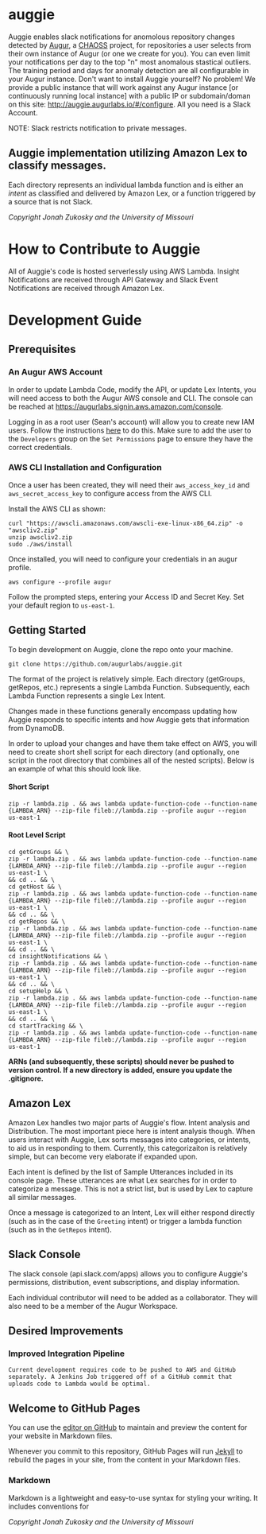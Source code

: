 # auggie
Auggie enables slack notifications for anomolous repository changes detected by [Augur](http://augurlabs.io), a [CHAOSS](https://chaoss.community) project, for repositories a user selects from their own instance of Augur (or one we create for you). You can even limit your notifications per day to the top "n" most anomalous stastical outliers. The training period and days for anomaly detection are all configurable in your Augur instance. Don't want to install Auggie yourself? No problem! We provide a public instance that will work against any Augur instance [or continuously running local instance] with a public IP or subdomain/doman on this site: http://auggie.augurlabs.io/#/configure. All you need is a Slack Account. 

NOTE: Slack restricts notification to private messages. 

## Auggie implementation utilizing Amazon Lex to classify messages. 
  
Each directory represents an individual lambda function and is either an _intent_ as classified and delivered by Amazon Lex, or a function triggered by a source that is not Slack.

*Copyright Jonah Zukosky and the University of Missouri*


# How to Contribute to Auggie
All of Auggie's code is hosted serverlessly using AWS Lambda. Insight Notifications are received through API Gateway and Slack Event Notifications are received through Amazon Lex. 

# Development Guide

## Prerequisites
### An Augur AWS Account
In order to update Lambda Code, modify the API, or update Lex Intents, you will need access to both the Augur AWS console and CLI. The console can be reached at https://augurlabs.signin.aws.amazon.com/console.
  
Logging in as a root user (Sean's account) will allow you to create new IAM users. Follow the instructions [here](https://docs.aws.amazon.com/IAM/latest/UserGuide/id_users_create.html#id_users_create_console) to do this. Make sure to add the user to the `Developers` group on the `Set Permissions` page to ensure they have the correct credentials.

### AWS CLI Installation and Configuration
Once a user has been created, they will need their `aws_access_key_id` and `aws_secret_access_key` to configure access from the AWS CLI.

Install the AWS CLI as shown:
```
curl "https://awscli.amazonaws.com/awscli-exe-linux-x86_64.zip" -o "awscliv2.zip"
unzip awscliv2.zip
sudo ./aws/install
```

Once installed, you will need to configure your credentials in an augur profile.
```
aws configure --profile augur
```
Follow the prompted steps, entering your Access ID and Secret Key. Set your default region to `us-east-1`.

## Getting Started
To begin development on Auggie, clone the repo onto your machine.

```
git clone https://github.com/augurlabs/auggie.git
```

The format of the project is relatively simple. Each directory (getGroups, getRepos, etc.) represents a single Lambda Function. Subsequently, each Lambda Function represents a single Lex Intent. 

Changes made in these functions generally encompass updating how Auggie responds to specific intents and how Auggie gets that information from DynamoDB.

In order to upload your changes and have them take effect on AWS, you will need to create short shell script for each directory (and optionally, one script in the root directory that combines all of the nested scripts). Below is an example of what this should look like.

#### Short Script
```
zip -r lambda.zip . && aws lambda update-function-code --function-name {LAMBDA_ARN} --zip-file fileb://lambda.zip --profile augur --region us-east-1
```

#### Root Level Script

```
cd getGroups && \
zip -r lambda.zip . && aws lambda update-function-code --function-name {LAMBDA_ARN} --zip-file fileb://lambda.zip --profile augur --region us-east-1 \
&& cd .. && \
cd getHost && \
zip -r lambda.zip . && aws lambda update-function-code --function-name {LAMBDA_ARN} --zip-file fileb://lambda.zip --profile augur --region us-east-1 \
&& cd .. && \
cd getRepos && \
zip -r lambda.zip . && aws lambda update-function-code --function-name {LAMBDA_ARN} --zip-file fileb://lambda.zip --profile augur --region us-east-1 \
&& cd .. && \
cd insightNotifications && \
zip -r lambda.zip . && aws lambda update-function-code --function-name {LAMBDA_ARN} --zip-file fileb://lambda.zip --profile augur --region us-east-1 \
&& cd .. && \
cd setupHelp && \
zip -r lambda.zip . && aws lambda update-function-code --function-name {LAMBDA_ARN} --zip-file fileb://lambda.zip --profile augur --region us-east-1 \
&& cd .. && \
cd startTracking && \
zip -r lambda.zip . && aws lambda update-function-code --function-name {LAMBDA_ARN} --zip-file fileb://lambda.zip --profile augur --region us-east-1
```

__ARNs (and subsequently, these scripts) should never be pushed to version control. If a new directory is added, ensure you update the .gitignore.__

## Amazon Lex
Amazon Lex handles two major parts of Auggie's flow. Intent analysis and Distribution. The most important piece here is intent analysis though. When users interact with Auggie, Lex sorts messages into categories, or intents, to aid us in responding to them. Currently, this categorizaiton is relatively simple, but can become very elaborate if expanded upon. 

Each intent is defined by the list of Sample Utterances included in its console page. These utterances are what Lex searches for in order to categorize a message. This is not a strict list, but is used by Lex to capture all similar messages. 

Once a message is categorized to an Intent, Lex will either respond directly (such as in the case of the `Greeting` intent) or trigger a lambda function (such as in the `GetRepos` intent).

## Slack Console
The slack console (api.slack.com/apps) allows you to configure Auggie's permissions, distribution, event subscriptions, and display information.

Each individual contributor will need to be added as a collaborator. They will also need to be a member of the Augur Workspace.


## Desired Improvements
### Improved Integration Pipeline  
    Current development requires code to be pushed to AWS and GitHub separately. A Jenkins Job triggered off of a GitHub commit that uploads code to Lambda would be optimal.

## Welcome to GitHub Pages

You can use the [editor on GitHub](https://github.com/chaoss/augur-auggie/edit/gh-pages/index.md) to maintain and preview the content for your website in Markdown files.

Whenever you commit to this repository, GitHub Pages will run [Jekyll](https://jekyllrb.com/) to rebuild the pages in your site, from the content in your Markdown files.

### Markdown

Markdown is a lightweight and easy-to-use syntax for styling your writing. It includes conventions for

*Copyright Jonah Zukosky and the University of Missouri*
